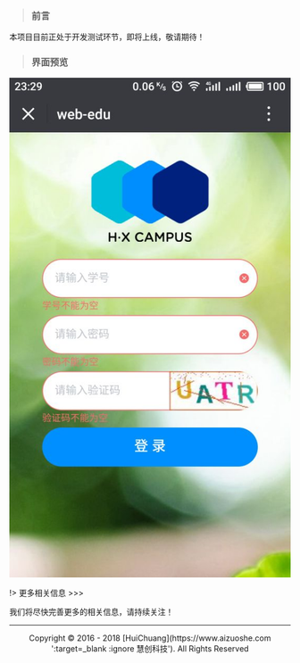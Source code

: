 > ### 前言

本项目目前正处于开发测试环节，即将上线，敬请期待！

> ### 界面预览

![](./image/login.jpg '登录界面')

!>  更多相关信息 >>>

我们将尽快完善更多的相关信息，请持续关注！


---

<center>Copyright © 2016 - 2018 [HuiChuang](https://www.aizuoshe.com ':target=_blank :ignore 慧创科技'). All Rights Reserved</center>


